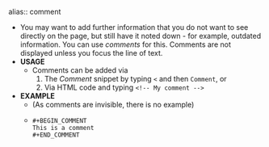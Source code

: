 alias:: comment

- You may want to add further information that you do not want to see directly on the page, but still have it noted down - for example, outdated information. You can use _comments_ for this. Comments are not displayed unless you focus the line of text.
- **USAGE**
	- Comments can be added via
	  1. The _Comment_ snippet by typing `<` and then `Comment`, or
	  1. Via HTML code and typing `<!-- My comment -->`
- **EXAMPLE**
	- (As comments are invisible, there is no example)
	-
	  ```source
	  #+BEGIN_COMMENT
	  This is a comment
	  #+END_COMMENT 
	  ```